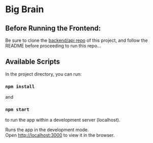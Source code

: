 # Big Brain

## Before Running the Frontend:
Be sure to clone the [backend/api repo](https://github.com/j-fraza/Big-Brain-Server) of this project,
and follow the README before proceeding to run this repo...

## Available Scripts

In the project directory, you can run:
### `npm install`

and

### `npm start`
to run the app within a development server (localhost).

Runs the app in the development mode.\
Open [http://localhost:3000](http://localhost:3000) to view it in the browser.
